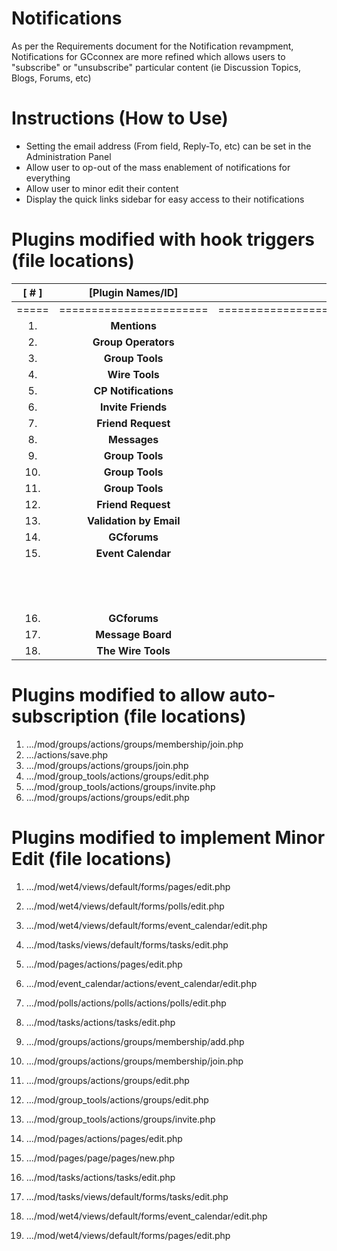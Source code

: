 Notifications
=============

As per the Requirements document for the Notification revampment, Notifications for GCconnex are more refined which allows users to "subscribe" or "unsubscribe" particular content (ie Discussion Topics, Blogs, Forums, etc)

Instructions (How to Use)
=========================
* Setting the email address (From field, Reply-To, etc) can be set in the Administration Panel
* Allow user to op-out of the mass enablement of notifications for everything
* Allow user to minor edit their content
* Display the quick links sidebar for easy access to their notifications


Plugins modified with hook triggers (file locations)
========================================================

|[ # ]  | [Plugin Names/ID]       | [ Filepaths ]                                                          |
|:-----:|:-----------------------:|-----------------------------------------------------------------------:|
| ===== | ======================= | =======================================================================|
| 1.    |**Mentions** 	       	  |- mentions/start.php 												   |
| 2.    |**Group Operators** 	  |- group_operators/actions/group_operators/add.php 					   |
| 3.    |**Group Tools**		  |- group_tools/lib/functions.php 										   |
| 4.    |**Wire Tools** 		  |- thewire_tools/lib/events.php 										   |
| 5.    |**CP Notifications** 	  |- cp_notifications/actions/useradd.php (overwrites core action) 		   |
| 6.    |**Invite Friends**		  |- invitefriends/actions/invite.php 									   |
| 7.    |**Friend Request**		  |- friend_request/actions/approve.php       							   |
| 8.    |**Messages** 			  |- messages/actions/messages/send.php 								   |
| 9.    |**Group Tools**		  |- group_tools/lib/functions.php (see #3 & start.php) 				   |
| 10.   |**Group Tools**		  |- group_tools/lib/functions.php (see #3, #9 & start.php)				   |
| 11.   |**Group Tools**		  |- group_tools/actions/mail.php 										   |
| 12.   |**Friend Request**		  |- friend_request/lib/events.php 										   |
| 13.   |**Validation by Email**  |- uservalidationbyemail/lib/functions.php 							   |
| 14.   |**GCforums**			  |- gcforums/actions/gcforums/create.php 								   |
| 15.   |**Event Calendar**		  |- event_calendar/actions/event_calendar/add_personal.php 			   |
| 	    |						  |- event_calendar/actions/event_carlendar/delete.php 					   |
|	    |						  |- event_calendar/actions/event_carlendar/edit.php 					   |
| 	    |						  |- event_calendar/actions/event_carlendar/remove_personal.php 		   |
| 16.   |**GCforums**			  |- gcforums/actions/gcforums.create.php 								   |
| 17.	|**Message Board**		  |- messageboard/actions/add.php 										   |
| 18.	|**The Wire Tools**		  |- thewire_tools/actions/add.php


Plugins modified to allow auto-subscription (file locations)
============================================================
1. .../mod/groups/actions/groups/membership/join.php
2. .../actions/save.php
3. .../mod/groups/actions/groups/join.php
4. .../mod/group_tools/actions/groups/edit.php
5. .../mod/group_tools/actions/groups/invite.php
6. .../mod/groups/actions/groups/edit.php


Plugins modified to implement Minor Edit (file locations)
=========================================================
1. .../mod/wet4/views/default/forms/pages/edit.php
2. .../mod/wet4/views/default/forms/polls/edit.php
3. .../mod/wet4/views/default/forms/event_calendar/edit.php
4. .../mod/tasks/views/default/forms/tasks/edit.php

5. .../mod/pages/actions/pages/edit.php
6. .../mod/event_calendar/actions/event_calendar/edit.php
7. .../mod/polls/actions/polls/actions/polls/edit.php
8. .../mod/tasks/actions/tasks/edit.php 

9. .../mod/groups/actions/groups/membership/add.php
10. .../mod/groups/actions/groups/membership/join.php
11. .../mod/groups/actions/groups/edit.php
12. .../mod/group_tools/actions/groups/edit.php
13. .../mod/group_tools/actions/groups/invite.php
14. .../mod/pages/actions/pages/edit.php
15. .../mod/pages/page/pages/new.php
16. .../mod/tasks/actions/tasks/edit.php
17. .../mod/tasks/views/default/forms/tasks/edit.php
18. .../mod/wet4/views/default/forms/event_calendar/edit.php
19. .../mod/wet4/views/default/forms/pages/edit.php


